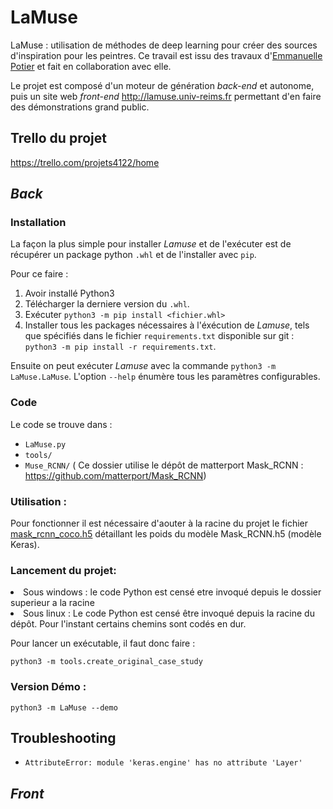 # LaMuse
LaMuse : utilisation de méthodes de deep learning pour créer des sources d'inspiration pour les peintres.
Ce travail est issu des travaux d'[Emmanuelle Potier](https://www.emmanuellepotier.com/copie-de-poemes-en-cours) et fait en collaboration avec elle.

Le projet est composé d'un moteur de génération _back-end_ et autonome, puis un site web 
_front-end_ http://lamuse.univ-reims.fr permettant d'en faire des démonstrations grand public.

## Trello du projet
https://trello.com/projets4122/home

## _Back_

### Installation

La façon la plus simple pour installer _Lamuse_ et de l'exécuter est de récupérer un package python `.whl` et de l'installer avec `pip`.

Pour ce faire :
1. Avoir installé Python3
2. Télécharger la derniere version du `.whl`.
3. Exécuter `python3 -m pip install <fichier.whl>`
4. Installer tous les packages nécessaires à l'éxécution de _Lamuse_, tels que spécifiés dans le fichier `requirements.txt` disponible sur git : `python3 -m pip install -r requirements.txt`.

Ensuite on peut exécuter _Lamuse_ avec la commande `python3 -m LaMuse.LaMuse`. L'option `--help` énumère tous les paramètres configurables.

### Code


Le code se trouve dans :

- `LaMuse.py`
- `tools/`
- `Muse_RCNN/` (
Ce dossier utilise le dépôt de matterport Mask_RCNN : https://github.com/matterport/Mask_RCNN)

### Utilisation :

Pour fonctionner il est nécessaire d'aouter à la racine du projet le fichier [mask_rcnn_coco.h5](https://github.com/matterport/Mask_RCNN/releases/download/v2.0/mask_rcnn_coco.h5) détaillant les poids du modèle Mask_RCNN.h5 (modèle Keras).

### Lancement du projet:
<li>Sous windows : le code Python est censé etre invoqué depuis le dossier superieur a la racine</li>

<li>Sous linux : Le code Python est censé être invoqué depuis la racine du dépôt. Pour l'instant certains chemins sont codés en dur.</li>

Pour lancer un exécutable, il faut donc faire :

``python3 -m tools.create_original_case_study``


### Version Démo :

``python3 -m LaMuse --demo``

## Troubleshooting

* `AttributeError: module 'keras.engine' has no attribute 'Layer'`

    

## _Front_

